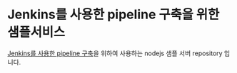 # Jenkins를 사용한 pipeline 구축을 위한 샘플서비스

[Jenkins를 사용한 pipeline 구축](https://github.com/McNal1828/Jenkins-practice)을 위하여 사용하는 nodejs 샘플 서버 repository 입니다.
